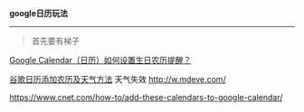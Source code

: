**google日历玩法**

---

> 首先要有梯子

[Google Calendar（日历）如何设置生日农历提醒？](https://www.zhihu.com/question/19601105)

[谷歌日历添加农历及天气方法](http://www.pixcn.cn/article-2779-1.html) 天气失效 http://w.mdeve.com/

https://www.cnet.com/how-to/add-these-calendars-to-google-calendar/